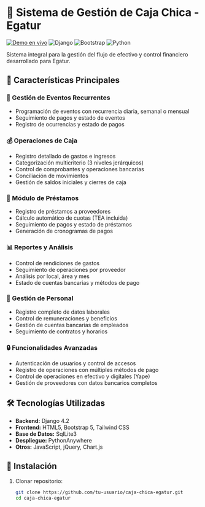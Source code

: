 # 🏦 Sistema de Gestión de Caja Chica - Egatur

[![Demo en vivo](https://img.shields.io/badge/Demo-En%20Vivo-brightgreen)](https://cajaegatur.pythonanywhere.com/)
![Django](https://img.shields.io/badge/Django-4.2-brightgreen)
![Bootstrap](https://img.shields.io/badge/Bootstrap-5.2-blueviolet)
![Python](https://img.shields.io/badge/Python-3.10-blue)

Sistema integral para la gestión del flujo de efectivo y control financiero desarrollado para Egatur.

## 🌟 Características Principales

### 📅 Gestión de Eventos Recurrentes
- Programación de eventos con recurrencia diaria, semanal o mensual
- Seguimiento de pagos y estado de eventos
- Registro de ocurrencias y estado de pagos

### 💰 Operaciones de Caja
- Registro detallado de gastos e ingresos
- Categorización multicriterio (3 niveles jerárquicos)
- Control de comprobantes y operaciones bancarias
- Conciliación de movimientos
- Gestión de saldos iniciales y cierres de caja

### 🏦 Módulo de Préstamos
- Registro de préstamos a proveedores
- Cálculo automático de cuotas (TEA incluida)
- Seguimiento de pagos y estado de préstamos
- Generación de cronogramas de pagos

### 📊 Reportes y Análisis
- Control de rendiciones de gastos
- Seguimiento de operaciones por proveedor
- Análisis por local, área y mes
- Estado de cuentas bancarias y métodos de pago

### 👥 Gestión de Personal
- Registro completo de datos laborales
- Control de remuneraciones y beneficios
- Gestión de cuentas bancarias de empleados
- Seguimiento de contratos y horarios

### 🔒 Funcionalidades Avanzadas
- Autenticación de usuarios y control de accesos
- Registro de operaciones con múltiples métodos de pago
- Control de operaciones en efectivo y digitales (Yape)
- Gestión de proveedores con datos bancarios completos

## 🛠 Tecnologías Utilizadas

- **Backend:** Django 4.2
- **Frontend:** HTML5, Bootstrap 5, Tailwind CSS
- **Base de Datos:** SqlLite3
- **Despliegue:** PythonAnywhere
- **Otros:** JavaScript, jQuery, Chart.js

## 🚀 Instalación

1. Clonar repositorio:
   ```bash
   git clone https://github.com/tu-usuario/caja-chica-egatur.git
   cd caja-chica-egatur
